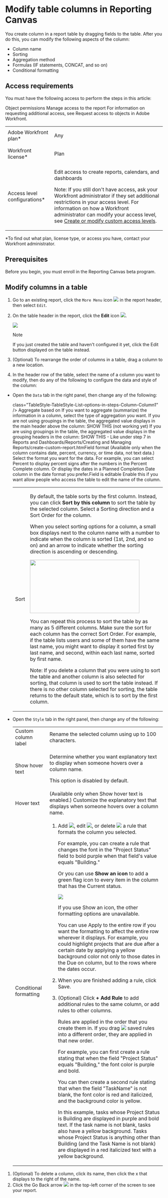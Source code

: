 

# Modify table columns in Reporting Canvas

<!--
Not complete because UI isn't complete
-->

You create column in a report table by dragging fields to the table. After you do this, you can modify the following aspects of the column:

* Column name
* Sorting
* Aggregation method
* Formulas (IF statements, CONCAT, and so on)
* Conditional formatting

## Access requirements

You must have the following access to perform the steps in this article:

<table cellspacing="0"> 
 <col> 
 <col> 
 <tbody> 
  <tr> 
   <td role="rowheader">Adobe Workfront plan*</td> 
   <td> <p>Any</p> </td> 
  </tr> 
  <tr> 
   <td role="rowheader">Workfront license*</td> 
   <td> <p>Plan</p> </td> 
  </tr> 
  <tr> 
   <td role="rowheader">Access level configurations*</td> 
   <td> <p>Edit access to create reports, calendars, and dashboards</p> <p>Note: If you still don't have access, ask your Workfront administrator if they set additional restrictions in your access level. For information on how a Workfront administrator can modify your access level, see <a href="../../administration-and-setup/add-users/configure-and-grant-access/create-modify-access-levels.md" class="MCXref xref">Create or modify custom access levels</a>.</p> </td> 
  </tr> Object permissions Manage access to the report For information on requesting additional access, see Request access to objects in Adobe Workfront. 
 </tbody> 
</table>

&#42;To find out what plan, license type, or access you have, contact your Workfront administrator.

## Prerequisites

Before you begin, you must enroll in the Reporting Canvas beta program.

<!--
For more information, see [link to Beta enrollment info].
-->

## Modify columns in a table

1. Go to an existing report, click the `More Menu` icon ![](assets/more-icon.png) in the report header, then select `Edit`.
1. On the table header in the report, click the **Edit** icon ![](assets/edit-icon.png).

   ![](assets/edit-icon-table-header-350x71.png)

   >[!NOTE]
   >
   >If you just created the table and haven't configured it yet, click the Edit button displayed on the table instead.

1. (Optional) To rearrange the order of columns in a table, drag a column to a new location.
1. In the header row of the table, select the name of a column you want to modify, then do any of the following to configure the data and style of the column:

  * Open the `Data` tab in the right panel, then change any of the following:

    <table cellspacing="0">
      class="TableStyle-TableStyle-List-options-in-steps-Column-Column1" /&gt;
     <col>
     <tbody>
      Aggregate based on If you want to aggregate (summarize) the information in a column, select the type of aggregation you want. If you are not using groupings in the table, the aggregated value displays in the main header above the column: SHOW THIS (not working yet) If you are using groupings in the table, the aggregated value displays in the grouping headers in the column: SHOW THIS - Like under step 7 in Reports and Dashboards/Reports/Creating and Managing Reports/create-custom-report.htmField format (Available only when the column contains date, percent, currency, or time data, not text data.) Select the format you want for the data. For example, you can select Percent to display percent signs after the numbers in the Percent Complete column. Or display the dates in a Planned Completion Date column in the date format you prefer.Field is editable Enable this if you want allow people who access the table to edit the name of the column.
      <tr>
       <td role="rowheader"><span class="bold">Sort</span></td>
       <td><p>By default, the table sorts by the first column. Instead, you can click <b>Sort by this column</b> to sort the table by the selected column. Select a <span class="bold">Sorting</span> direction and a <span class="bold">Sort Order</span> for the column.</p><p>When you select sorting options for a column, a small box displays next to the column name with a number to indicate when the column is sorted (1st, 2nd, and so on) and an arrow to indicate whether the sorting direction is ascending or descending. </p><p><img src="assets/sorting-indicator-350x170.png" style="width: 350;height: 170;"></p><p>You can repeat this process to sort the table by as many as 5 different columns. Make sure the sort for each column has the correct Sort Order. For example, if the table lists users and some of them have the same last name, you might want to display it sorted first by last name, and second, within each last name, sorted by first name.</p><p>Note: If you delete a column that you were using to sort the table and another column is also selected for sorting, that column is used to sort the table instead. If there is no other column selected for sorting, the table returns to the default state, which is to sort by the first column.</p></td>
      </tr>
     </tbody>
    </table>

  * Open the `Style` tab in the right panel, then change any of the following:

    <table cellspacing="0">
     <col>
     <col>
     <tbody>
      <tr>
       <td role="rowheader"><span class="bold">Custom column label</span></td>
       <td>Rename the selected column using up to 100 characters.</td>
      </tr>
      <tr>
       <td role="rowheader">Show hover text</td>
       <td><p>Determine whether you want explanatory text to display when someone hovers over a column name.</p><p>This option is disabled by default.</p></td>
      </tr>
      <tr>
       <td role="rowheader">Hover text</td>
       <td>(Available only when <span class="bold">Show hover text</span> is enabled.) Customize the explanatory text that displays when someone hovers over a column name.</td>
      </tr>
      <tr>
       <td role="rowheader"><span class="bold">Conditional formatting</span></td>
       <td>
        <ol>
         <li value="1"><p>Add <img src="assets/add-rule.png">, edit <img src="assets/edit-icon.png">, or delete <img src="assets/delete.png"> a rule that formats the column you selected.</p><p>For example, you can create a rule that changes the font in the "Project Status" field to bold purple when that field's value equals "Building."</p><p>Or you can use <b>Show an icon</b> to add a green flag icon to every item in the column that has the Current status.</p><p><img src="assets/conditional-formatting-options.png"> </p><p>If you use <span class="bold">Show an icon</span>, the other formatting options are unavailable.</p><p>You can use <span class="bold">Apply to the entire row</span> if you want the formatting to affect the entire row wherever it displays. For example, you could highlight projects that are due after a certain date by applying a yellow background color not only to those dates in the Due on column, but to the rows where the dates occur.</p><!--
           As you add an icon or formatting to a rule, the results display under Preview and save at the bottom of the panel.
          --></li>
         <li value="2">When you are finished adding a rule, click <span class="bold">Save</span>.</li>
         <li value="3"><p>(Optional) Click <b>+ Add Rule</b> to add additional rules to the same column, or add rules to other columns.</p><p>Rules are applied in the order that you create them in. If you drag <img src="assets/drag-object-icon.png"> saved rules into a different order, they are applied in that new order.</p><p>For example, you can first create a rule stating that when the field "Project Status" equals "Building," the font color is purple and bold.</p><p>You can then create a second rule stating that when the field "TaskName" is not blank, the font color is red and italicized, and the background color is yellow.</p><p>In this example, tasks whose Project Status is Building are displayed in purple and bold text. If the task name is not blank, tasks also have a yellow background. Tasks whose Project Status is anything other than Building (and the Task Name is not blank) are displayed in a red italicized text with a yellow background.</p></li>
        </ol></td>
      </tr>
     </tbody>
    </table>

   <!--
   (Optional) Hover over a column to display its Data and Style configurations. NOT FINISHED
   -->

1. (Optional) To delete a column, click its name, then click the x that displays to the right of the name.
1. Click the Go Back arrow ![](assets/back-btn-reporting-v2.png) in the top-left corner of the screen to see your report.

